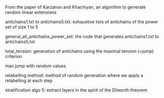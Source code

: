 From the paper of Karzanov and Khachiyan, an algorithm to generate random linear extensions

antichains1.txt to antichains5.txt: exhaustive lists of antichains of the power set of size 1 to 5

general_all_antichains_power_set: the code that generates antichains1.txt to antichains5.txt

total_tension: generation of antichains using the maximal tension (=jump) criterion

max jump with random values

relabelling method: method of random generation where we apply a relabelling at each step

stratification algo 5: extract layers in the spirit of the Dilworth theorem
